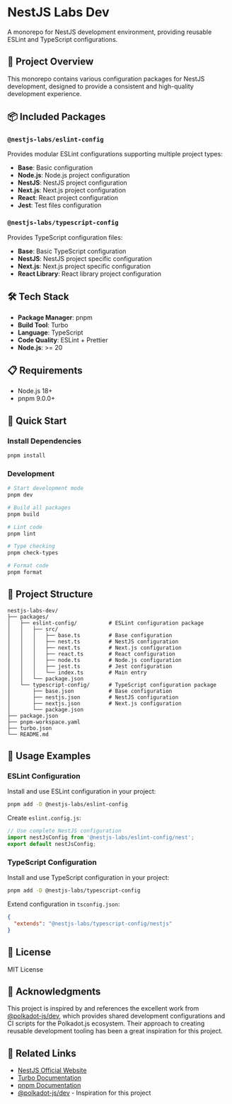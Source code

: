 # NestJS Labs Dev

A monorepo for NestJS development environment, providing reusable ESLint and TypeScript configurations.

## 🚀 Project Overview

This monorepo contains various configuration packages for NestJS development, designed to provide a consistent and high-quality development experience.

## 📦 Included Packages

### `@nestjs-labs/eslint-config`
Provides modular ESLint configurations supporting multiple project types:
- **Base**: Basic configuration
- **Node.js**: Node.js project configuration
- **NestJS**: NestJS project configuration
- **Next.js**: Next.js project configuration
- **React**: React project configuration
- **Jest**: Test files configuration

### `@nestjs-labs/typescript-config`
Provides TypeScript configuration files:
- **Base**: Basic TypeScript configuration
- **NestJS**: NestJS project specific configuration
- **Next.js**: Next.js project specific configuration
- **React Library**: React library project configuration

## 🛠️ Tech Stack

- **Package Manager**: pnpm
- **Build Tool**: Turbo
- **Language**: TypeScript
- **Code Quality**: ESLint + Prettier
- **Node.js**: >= 20

## 📋 Requirements

- Node.js 18+
- pnpm 9.0.0+

## 🚀 Quick Start

### Install Dependencies

```bash
pnpm install
```

### Development

```bash
# Start development mode
pnpm dev

# Build all packages
pnpm build

# Lint code
pnpm lint

# Type checking
pnpm check-types

# Format code
pnpm format
```

## 📁 Project Structure

```
nestjs-labs-dev/
├── packages/
│   ├── eslint-config/          # ESLint configuration package
│   │   ├── src/
│   │   │   ├── base.ts         # Base configuration
│   │   │   ├── nest.ts         # NestJS configuration
│   │   │   ├── next.ts         # Next.js configuration
│   │   │   ├── react.ts        # React configuration
│   │   │   ├── node.ts         # Node.js configuration
│   │   │   ├── jest.ts         # Jest configuration
│   │   │   └── index.ts        # Main entry
│   │   └── package.json
│   └── typescript-config/      # TypeScript configuration package
│       ├── base.json           # Base configuration
│       ├── nestjs.json         # NestJS configuration
│       ├── nextjs.json         # Next.js configuration
│       └── package.json
├── package.json
├── pnpm-workspace.yaml
├── turbo.json
└── README.md
```

## 🔧 Usage Examples

### ESLint Configuration

Install and use ESLint configuration in your project:

```bash
pnpm add -D @nestjs-labs/eslint-config
```

Create `eslint.config.js`:

```javascript
// Use complete NestJS configuration
import nestJsConfig from '@nestjs-labs/eslint-config/nest';
export default nestJsConfig;
```

### TypeScript Configuration

Install and use TypeScript configuration in your project:

```bash
pnpm add -D @nestjs-labs/typescript-config
```

Extend configuration in `tsconfig.json`:

```json
{
  "extends": "@nestjs-labs/typescript-config/nestjs"
}
```

## 📄 License

MIT License

## 🙏 Acknowledgments

This project is inspired by and references the excellent work from [@polkadot-js/dev](https://github.com/polkadot-js/dev), which provides shared development configurations and CI scripts for the Polkadot.js ecosystem. Their approach to creating reusable development tooling has been a great inspiration for this project.

## 🔗 Related Links

- [NestJS Official Website](https://nestjs.com/)
- [Turbo Documentation](https://turbo.build/)
- [pnpm Documentation](https://pnpm.io/)
- [@polkadot-js/dev](https://github.com/polkadot-js/dev) - Inspiration for this project
